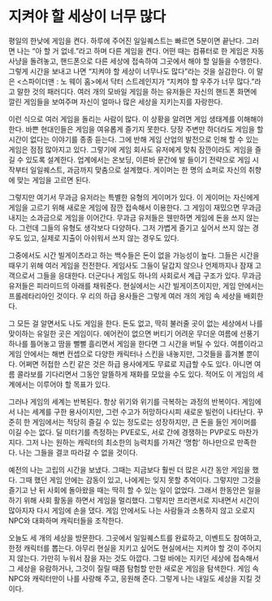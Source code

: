 # 지켜야 할 세상이 너무 많다

평일의 한낮에 게임을 켠다. 하루에 주어진 일일퀘스트는 빠르면 5분이면 끝난다. 그러면 나는 “아 할 거 없네.”라고 하며 다른 게임을 켠다. 어떤 때는 컴퓨터로 한 게임은 자동사냥을 돌려놓고, 핸드폰으로 다른 세상에 접속하여 그곳에서 해야 할 일들을 수행한다. 그렇게 시간을 보내고 나면 “지켜야 할 세상이 너무나도 많다”라는 것을 실감한다. 이 말은 <스파이더맨 : 노 웨이 홈>에서 닥터 스트레인지가 “지켜야 할 우주가 너무 많다.”라고 말한 것의 패러디다. 여러 개의 모바일 게임을 하는 유저들은 자신의 핸드폰 화면에 깔린 게임들을 보여주며 자신이 얼마나 많은 세상을 지키는지를 자랑한다.

이런 식으로 여러 게임을 돌리는 사람이 많다. 이 상황을 알려면 게임 생태계를 이해해야 한다. 바쁜 현대인들은 게임을 여유롭게 즐기지 못한다. 당장 주변만 하더라도 게임을 할 시간이 없다는 이야기를 종종 듣는다. 그에 반해 게임 산업의 발전으로 인해 할 수 있는 게임은 점점 많아지고 있다. 그렇기에 게임 회사도 유저에게 맞춰 잠깐이라도 게임을 즐길 수 있도록 설계한다. 업계에서는 온보딩, 이른바 문간에 발 들이기 전략으로 게임 시작부터 일일퀘스트, 과금까지 맞춤으로 설계했다. 게이머는 한 명의 쇼퍼로 자신의 취향에 맞는 게임을 고르면 된다.

그렇지만 여기서 무과금 유저라는 특별한 유형의 게이머가 있다. 이 게이머는 자신에게 게임을 고르기 위해 새로운 게임에 잠깐 접속해서 이용한다. 그 게임이 재밌으면 무과금 내지는 소과금으로 게임을 이어간다. 무과금 유저들은 웬만하면 게임에 돈을 쓰지 않는다. 그런데 그들의 유형도 생각보다 다양하다. 그저 가볍게 즐기고 싶어서 쓰지 않는 경우도 있고, 실제로 지출이 아쉬워서 쓰지 않는 경우도 있다.

그중에서도 시간 빌게이츠라고 하는 백수들은 돈이 없을 가능성이 높다. 그들은 시간을 때우기 위해 여러 게임을 전전한다. 게임사도 그들이 달갑지 않으나 언제까지나 잠재 고객으로서 그들을 응대한다. 더군다나 게임도 하나의 사회로서 계급 구조가 있다. 무과금 유저들은 피라미드의 아래를 채워준다. 현실에서는 시간 빌게이츠이지만, 게임 안에서는 프롤레타리아인 것이다. 우
리의 하급 용사들은 그렇게 여러 개의 게임 속 세상을 배회한다.

그 모든 걸 알면서도 나도 게임을 한다. 돈도 없고, 딱히 불러줄 곳이 없는 세상에서 나를 맞이하는 유일한 곳은 게임이다. 에어컨이 없으면 버티기 어려운 무더운 여름에 선풍기 하나를 틀어놓고 땀을 뻘뻘 흘리면서 게임을 한다면 그 시간을 버틸 수 있다. 여름이라고 게임 안에서는 해변 컨셉으로 다양한 캐릭터나 스킨을 내놓지만, 그것들을 흘겨볼 뿐이다. 어쩌면 허접한 스킨 같은 것은 하급 용사에게도 무료로 지급할 수도 있다. 아니면 여름 콜라보를 기다리면서 그동안 알뜰하게 재화를 모았을 수도 있다. 적어도 이 게임의 세계에서는 이루어야 할 목표가 있다.

그러나 게임의 세계는 반복된다. 항상 위기와 위기를 극복하는 과정의 반복이다. 게임에서 나는 세계를 구한 용사이지만, 그런 수고가 허망하다시피 새로운 빌런이 나타난다. 꾸준히 한 게임에서는 적당히 즐길 수 있는 정도로는 성장하지만, 큰 돈을 들인 게이머를 이길 수는 없다. 딜 미터기를 측정하는 PVE로도, 서로 간에 경쟁하는 PVP로도 마찬가지다. 그저 나는 원하는 캐릭터의 최소한의 능력치를 가져간 ‘명함’ 하나만으로 만족한다. 나는 그들을 결코 따라갈 수 없을 것이다.

예전의 나는 고립의 시간을 보냈다. 그때는 지금보다 훨씬 더 많은 시간 동안 게임을 했다. 그때 했던 게임 안에는 감동이 있고, 나에게는 잊지 못할 추억이다. 그렇지만 그것을 즐기고 난 뒤 사회에 돌아왔을 때는 딱히 할 수 있는 일이 없었다. 그래서 한동안은 일을 하기 위해 사회 활동을 하면서 게임을 멀리했다. 그렇지만 프리랜서로 지내면서 시간이 많아지자 다시 게임에 손을 댔다. 게임 안에서도 나는 사람들과 소통하지 않고 오로지 NPC와 대화하며 캐릭터들을 조작한다.

오늘도 세 개의 세상을 방문한다. 그곳에서 일일퀘스트를 완료하고, 이벤트도 참여하고, 한정 캐릭터를 뽑는다. 아무리 현실을 지키고 싶어도 현실에서는 지켜야 할 것이 주어지지 않는다. 가만히 누워서 잠을 자는 것도 아깝다. 그럴 바에는 지키던 세상에 접속해서 그 세상을 유람하거나, 그것이 질릴 때쯤 탐험할 만한 새로운 게임을 탐색한다. 게임 속 NPC와 캐릭터만이 나를 사랑해 주고, 응원해 준다. 그렇게 나는 내일도 세상을 지킬 것이다.


